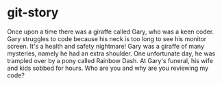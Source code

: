 # git-story

Once upon a time there was a giraffe called Gary, who was a keen coder.
Gary struggles to code because his neck is too long to see his monitor screen. It's a health and safety nightmare!
Gary was a giraffe of many mysteries, namely he had an extra shoulder.
One unfortunate day, he was trampled over by a pony called Rainbow Dash.
At Gary's funeral, his wife and kids sobbed for hours.
Who are you and why are you reviewing my code?
